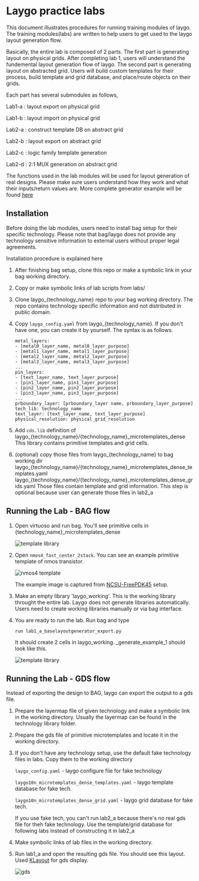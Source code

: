 # Laygo practice labs

This document illustrates procedures for running training modules of laygo.
The training modules(labs) are written to help users to get used to the laygo
layout generation flow.

Basically, the entire lab is composed of 2 parts. The first part is
generating layout on physical grids. After completing lab 1, users will
 understand the fundemental layout generation flow of laygo. The second part is
 generating layout on abstracted grid. Users will build custom templates for their
 process, build template and grid database, and place/route objects on their grids.

Each part has several submodules as follows,

Lab1-a : layout export on physical grid

Lab1-b : layout import on physical grid

Lab2-a : construct template DB on abstract grid

Lab2-b : layout export on abstract grid

Lab2-c : logic family template generation

Lab2-d : 2:1 MUX generation on abstract grid

The functions used in the lab modules will be used for layout generation of
real designs. Please make sure users understand how they work and what their
inputs/return values are. More complete generator example will be found [here](generators.md)

## Installation

Before doing the lab modules, users need to install bag setup for their
specific technology. Please note that bag/laygo
does not provide any technology sensitive information to external users without proper
legal agreements.

Installation procedure is explained here

1. After finishing bag setup, clone this repo or make a symbolic link
 in your bag working directory.

2. Copy or make symbolic links of lab scripts from labs/

3. Clone laygo_{technology_name} repo to your bag working directory. The repo contains technology specific
 information and not distributed in public domain.

4. Copy `laygo_config.yaml` from laygo_{technology_name}. If you don't have one, you can create it by yourself. The syntax is as follows.
    ~~~~
    metal_layers:
    - [metal0_layer_name, metal0_layer_purpose]
    - [metal1_layer_name, metal1_layer_purpose]
    - [metal2_layer_name, metal2_layer_purpose]
    - [metal3_layer_name, metal3_layer_purpose]
    ...
    pin_layers:
    - [text_layer_name, text_layer_purpose]
    - [pin1_layer_name, pin1_layer_purpose]
    - [pin2_layer_name, pin2_layer_purpose]
    - [pin3_layer_name, pin3_layer_purpose]
    ...
    prboundary_layer: [prboundary_layer name, prboundary_layer_purpose]
    tech_lib: technology_name
    text_layer: [text_layer_name, text_layer_purpose]
    physical_resolution: physical_grid_resolution
    ~~~~

5. Add `cds.lib` definition of laygo_{technology_name}/{technology_name}_microtemplates_dense
 This library contains primitive templates and grid cells.

6. (optional) copy those files from laygo_{technology_name} to bag working dir
laygo_{technology_name}/{technology_name}_microtemplates_dense_templates.yaml
laygo\_{technology_name}/{technology_name}_microtemplates_dense_grids.yaml
Those files contain template and grid information. This step is optional
because user can generate those files in lab2_a

## Running the Lab - BAG flow

1. Open virtuoso and run bag. You'll see primitive cells in {technology_name}_microtemplates_dense

   ![template library](images/readme_templib.png)

3. Open `nmos4_fast_center_2stack`. You can see an example primitive template of nmos transistor.

   ![nmos4 template](images/readme_nmos4.png)

   The example image is captured from [NCSU-FreePDK45](http://www.eda.ncsu.edu/wiki/FreePDK45:Contents) setup.

4. Make an empty library 'laygo_working'. This is the working library throught the entire lab.
Laygo does not generate libraries automatically. Users need to create working libraries manually or via bag interface.

5. You are ready to run the lab. Run bag and type

   ~~~~
   run lab1_a_baselayoutgenerator_export.py
   ~~~~

   It should create 2 cells in laygo_working. _generate_example_1 should look like this.

   ![template library](images/readme_lab1.png)

## Running the Lab - GDS flow
Instead of exporting the design to BAG, laygo can export the output to a gds file.

1. Prepare the layermap file of given technology and make a symbolic link in the working directory.
Usually the layermap can be found in the technology library folder.

2. Prepare the gds file of primitive microtemplates and locate it in the working directory.

3. If you don't have any technology setup, use the default fake technology files in labs.
   Copy them to the working directory

    `laygo_config.yaml` - laygo configure file for fake technology

    `laygo10n_microtemplates_dense_templates.yaml` - laygo template database for fake tech.

    `laygo10n_microtemplates_dense_grid.yaml` - laygo grid database for fake tech.

    If you use fake tech, you can't run lab2_a because there's no real gds file for theh fake technology.
    Use the template/grid database for following labs instead of constructing it in lab2_a

4. Make symbolic links of lab files in the working directory.

5. Run lab1_a and open the resulting gds file. You should see this layout.
    Used [KLayout](http://www.klayout.de/) for gds display.


    ![gds](images/laygo_gds.png)
